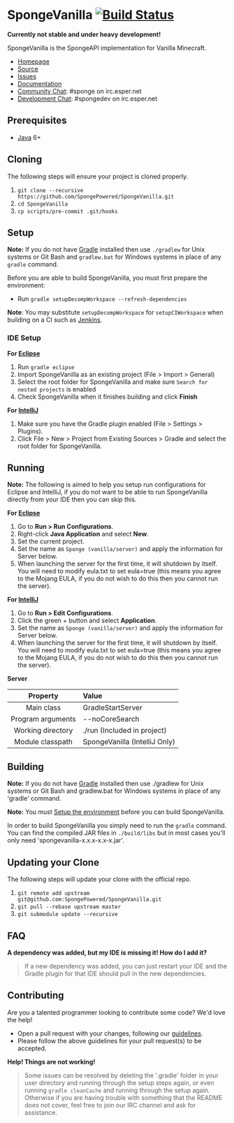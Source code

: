 SpongeVanilla [![Build Status](https://travis-ci.org/SpongePowered/SpongeVanilla.svg?branch=master)](https://travis-ci.org/SpongePowered/SpongeVanilla)
=============

**Currently not stable and under heavy development!**

SpongeVanilla is the SpongeAPI implementation for Vanilla Minecraft.

* [Homepage]
* [Source]
* [Issues]
* [Documentation]
* [Community Chat]: #sponge on irc.esper.net
* [Development Chat]: #spongedev on irc.esper.net

## Prerequisites
* [Java] 6+

## Cloning
The following steps will ensure your project is cloned properly.

1. `git clone --recursive https://github.com/SpongePowered/SpongeVanilla.git`
2. `cd SpongeVanilla`
3. `cp scripts/pre-commit .git/hooks`

## Setup
__Note:__ If you do not have [Gradle] installed then use `./gradlew` for Unix systems or Git Bash and `gradlew.bat` for Windows systems in place of any `gradle` command.

Before you are able to build SpongeVanilla, you must first prepare the environment:

  - Run `gradle setupDecompWorkspace --refresh-dependencies`

**Note**: You may substitute `setupDecompWorkspace` for `setupCIWorkspace` when building on a CI such as [Jenkins].

### IDE Setup
__For [Eclipse]__
  1. Run `gradle eclipse`
  2. Import SpongeVanilla as an existing project (File > Import > General)
  3. Select the root folder for SpongeVanilla and make sure `Search for nested projects` is enabled
  4. Check SpongeVanilla when it finishes building and click **Finish**

__For [IntelliJ]__
  1. Make sure you have the Gradle plugin enabled (File > Settings > Plugins).  
  2. Click File > New > Project from Existing Sources > Gradle and select the root folder for SpongeVanilla.

## Running
__Note:__ The following is aimed to help you setup run configurations for Eclipse and IntelliJ, if you do not want to be able to run SpongeVanilla directly from your IDE then you can skip this.

__For [Eclipse]__ 
  1. Go to **Run > Run Configurations**.
  2. Right-click **Java Application** and select **New**.
  3. Set the current project.
  4. Set the name as `Sponge (vanilla/server)` and apply the information for Server below.
  5. When launching the server for the first time, it will shutdown by itself. You will need to modify eula.txt to set eula=true (this means you agree to the Mojang EULA, if you do not wish to do this then you cannot run the server).


__For [IntelliJ]__
  1. Go to **Run > Edit Configurations**.
  2. Click the green + button and select **Application**.
  3. Set the name as `Sponge (vanilla/server)` and apply the information for Server below.
  4. When launching the server for the first time, it will shutdown by itself. You will need to modify eula.txt to set eula=true (this means you agree to the Mojang EULA, if you do not wish to do this then you cannot run the server).

__Server__

|     Property      | Value                         |
|:-----------------:|:------------------------------|
|    Main class     | GradleStartServer             |
| Program arguments | --noCoreSearch                |
| Working directory | ./run (Included in project)   |
| Module classpath  | SpongeVanilla (IntelliJ Only) |


## Building
__Note:__ If you do not have [Gradle] installed then use ./gradlew for Unix systems or Git Bash and gradlew.bat for Windows systems in place of any 'gradle' command.

__Note:__ You must [Setup the environment](#setup) before you can build SpongeVanilla.

In order to build SpongeVanilla you simply need to run the `gradle` command. You can find the compiled JAR files in `./build/libs` but in most cases
you'll only need 'spongevanilla-x.x.x-x.x-x.jar'.

## Updating your Clone
The following steps will update your clone with the official repo.

1. `git remote add upstream git@github.com:SpongePowered/SpongeVanilla.git`
2. `git pull --rebase upstream master`
3. `git submodule update --recursive`

## FAQ
__A dependency was added, but my IDE is missing it! How do I add it?__
>If a new dependency was added, you can just restart your IDE and the Gradle plugin for that IDE should pull in the new dependencies.

## Contributing
Are you a talented programmer looking to contribute some code? We'd love the help!
* Open a pull request with your changes, following our [guidelines](CONTRIBUTING.md).
* Please follow the above guidelines for your pull request(s) to be accepted.

__Help! Things are not working!__
>Some issues can be resolved by deleting the '.gradle' folder in your user directory and running through the setup steps again, or even running `gradle cleanCache` and running through the setup again. Otherwise if you are having trouble with something that the README does not cover, feel free to join our IRC channel and ask for assistance.

[Eclipse]: https://eclipse.org/
[Gradle]: https://gradle.org/
[Homepage]: https://spongepowered.org/
[IntelliJ]: http://www.jetbrains.com/idea/
[Issues]: https://github.com/SpongePowered/SpongeVanilla/issues
[Documentation]: https://docs.spongepowered.org/
[Java]: http://java.oracle.com/
[Source]: https://github.com/SpongePowered/SpongeVanilla/
[MIT License]: http://www.tldrlegal.com/license/mit-license
[Community Chat]: https://webchat.esper.net/?channels=sponge
[Development Chat]: https://webchat.esper.net/?channels=spongedev
[Jenkins]: https://jenkins-ci.org/
